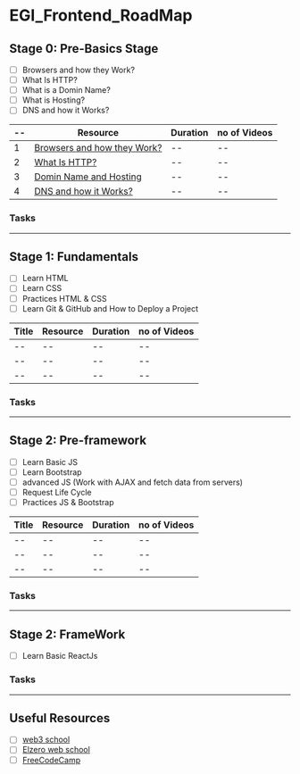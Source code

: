 # EGI_Frontend_RoadMap

## Stage 0: Pre-Basics Stage
- [ ] Browsers and how they Work? 
- [ ] What Is HTTP?
- [ ] What is a Domin Name? 
- [ ] What is Hosting?
- [ ] DNS and how it Works?

| -- | Resource | Duration | no of Videos |
| ----------- | ----------- | ----------- | ----------- |
| 1 | [Browsers and how they Work?](https://www.youtube.com/watch?v=VQkrBO5jxQU) | -- | -- |
| 2 | [What Is HTTP?](https://youtu.be/a9x1XdL-r_k?si=d4Lh6U7zSgprK0UO) | -- | -- |
| 3 | [Domin Name and Hosting](https://www.youtube.com/watch?v=_C_jeBVmH3E) | -- | -- |
| 4 | [DNS and how it Works?](https://youtu.be/s-9143t3cHA?si=3lVvZ-nfYuUyVT8z) | -- | -- |

### Tasks
-----------

## Stage 1: Fundamentals
- [ ] Learn HTML
- [ ] Learn CSS
- [ ] Practices HTML & CSS
- [ ] Learn Git & GitHub and How to Deploy a Project

| Title | Resource | Duration | no of Videos |
| ----------- | ----------- | ----------- | ----------- |
| -- | -- | -- | -- |
| -- | -- | -- | -- |
| -- | -- | -- | -- |

### Tasks
-----------

## Stage 2: Pre-framework
- [ ] Learn Basic JS
- [ ] Learn Bootstrap
- [ ] advanced JS (Work with AJAX and fetch data from servers)
- [ ] Request Life Cycle
- [ ] Practices JS & Bootstrap

| Title | Resource | Duration | no of Videos |
| ----------- | ----------- | ----------- | ----------- |
| -- | -- | -- | -- |
| -- | -- | -- | -- |
| -- | -- | -- | -- |

### Tasks
-----------

## Stage 2: FrameWork
- [ ] Learn Basic ReactJs

### Tasks
-----------

## Useful Resources
- [ ] [web3 school](https://www.w3schools.com/)
- [ ] [Elzero web school](https://www.youtube.com/@ElzeroWebSchool)
- [ ] [FreeCodeCamp](https://www.freecodecamp.org/)
